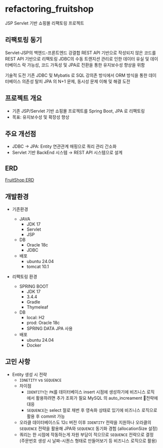 # refactoring_fruitshop

JSP Servlet 기반 쇼핑몰 리팩토링 프로젝트

## 리팩토링 동기

Servlet-JSP의 백엔드-프론트엔드 강결합
REST API 기반으로 작성되지 않은 코드를 REST API 기반으로 리팩토링
JDBC의 수동 트랜지션 관리로 인한 데이터 유실 및 데이터베이스 락 가능성, 
코드 가독성 및 JPA로 전환을 통한 유지보수성 향상을 위함

기술적 도전
기존 JDBC 및 Mybatis 로 SQL 강의존 방식에서 ORM 방식을 통한 데이터베이스 의존성 탈피
JPA 의 N+1 문제, 동시성 문제 이해 및 해결 도전

## 프로젝트 개요

- 기존 JSP/Servlet 기반 쇼핑몰 프로젝트를 Spring Boot, JPA 로 리팩토링
- 목표: 유지보수성 및 확장성 향상

## 주요 개선점

- JDBC → JPA: Entity 연관관계 매핑으로 쿼리 관리 간소화
- Servlet 기반 BackEnd 시스템 → REST API 시스템으로 설계

## ERD
[FruitShop ERD](https://www.erdcloud.com/d/7S9xt8SMDxY87zEFz)



##  개발환경

- 기존환경
	- JAVA
		- JDK 17
		- Servlet
		- JSP
	- DB
		- Oracle 18c
		- JDBC
	- 배포
		- ubuntu 24.04
		- tomcat 10.1

- 리팩토링 환경
	- SPRING BOOT
		- JDK 17
		- 3.4.4
		- Gradle
		- Thymeleaf
	- DB
		- local: H2
		- prod: Oracle 18c
		- SPRING DATA JPA 사용
	- 배포
		- ubuntu 24.04
		- Docker

## 고민 사항

- Entity 생성 시 전략
	- `IDNETITY` vs `SEQUENCE`
	- 차이점
		- `IDENTITY`는 `PK`를 데이터베이스 insert 시점에 생성하기에 비즈니스 로직에서 활용하려면 추가 조회가 필요 MySQL 의 auto_increament 전략에 대응
		- `SEQUENCE`는 select 절로 채번 후 영속화 상태로 있기에 비즈니스 로직으로 활용 후 commit 가능
	- 오라클 데이터베이스도 12c 버전 이후 `IDENTITY` 전략을 지원하나 오라클의 `SEQUENCE` 전략을 활용해 JPA와 `SEQUENCE` 동기화 경험 (allocationSize 설정)
	- 쿼리는 한 시점에 작동하는게 자원 부담이 적으므로 `SEQUENCE` 전략으로 결정 (주문번호 생성 시 날짜-시퀀스 형태로 만들어보기 등 비즈니스 로직으로 활용)


